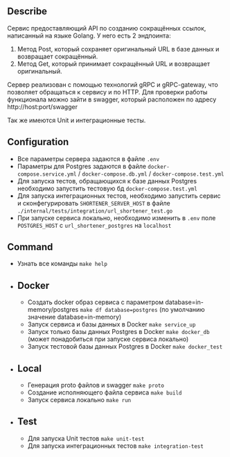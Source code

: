 ## Describe
Сервис предоставляющий API по созданию сокращённых ссылок, написанный на языке Golang. У него есть 2 эндпоинта:
1. Метод Post, который сохраняет оригинальный URL в базе данных и возвращает сокращённый.
2. Метод Get, который принимает сокращённый URL и возвращает оригинальный.

Сервер реализован с помощью технологий gRPC и gRPC-gateway, что позволяет обращаться к сервису и по HTTP. Для проверки работы функционала можно зайти в swagger, который расположен по адресу http://host:port/swagger

Так же имеются Unit и интеграционные тесты.


## Configuration
- Все параметры сервера задаются в файле `.env`
- Параметры для Postgres задаются в файле `docker-compose.service.yml` / `docker-compose.db.yml` / `docker-compose.test.yml`
- Для запуска тестов, обращающихся к базе данных Postgres необходимо запустить тестовую бд ``docker-compose.test.yml``
- Для запуска интеграционных тестов, необходимо запустить сервис и сконфегурировать `SHORTENER_SERVER_HOST` в файле `./internal/tests/integration/url_shortener_test.go`
- При запуске сервиса локально, необходимо изменить в `.env` поле `POSTGRES_HOST` с `url_shortener_postgres` на `localhost`


## Command
- Узнать все команды `make help`
- Docker
  - 
  - Создать docker образ сервиса с параметром database=in-memory/postgres `make df database=postgres` (по умолчанию значение database=in-memory)
  - Запуск сервиса и базы данных в Docker `make service_up`
  - Запуск только базы данных Postgres в Docker `make docker_db` (может понадобиться при запуске сервиса локально)
  - Запуск тестовой базы данных Postgres в Docker `make docker_test`
- Local
  - 
  - Генерация proto файлов и swagger `make proto`
  - Создание исполняющего файла сервиса `make build`
  - Запуск сервиса локально `make run`
- Test
  - 
  - Для запуска Unit тестов `make unit-test`
  - Для запуска интеграционных тестов `make integration-test`



